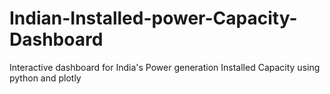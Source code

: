 # Indian-Installed-power-Capacity-Dashboard
Interactive dashboard for India's Power generation Installed Capacity using python and plotly
